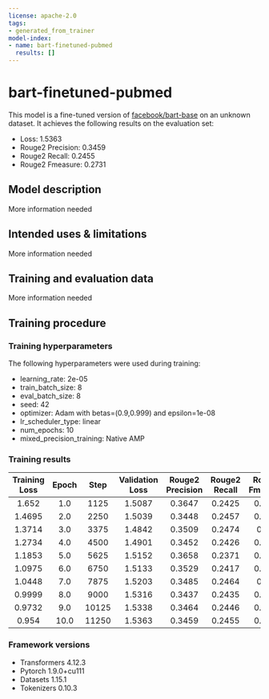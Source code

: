 ```yaml
---
license: apache-2.0
tags:
- generated_from_trainer
model-index:
- name: bart-finetuned-pubmed
  results: []
---
```


<!-- This model card has been generated automatically according to the information the Trainer had access to. You
should probably proofread and complete it, then remove this comment. -->

# bart-finetuned-pubmed

This model is a fine-tuned version of [facebook/bart-base](https://huggingface.co/facebook/bart-base) on an unknown dataset.
It achieves the following results on the evaluation set:
- Loss: 1.5363
- Rouge2 Precision: 0.3459
- Rouge2 Recall: 0.2455
- Rouge2 Fmeasure: 0.2731

## Model description

More information needed

## Intended uses & limitations

More information needed

## Training and evaluation data

More information needed

## Training procedure

### Training hyperparameters

The following hyperparameters were used during training:
- learning_rate: 2e-05
- train_batch_size: 8
- eval_batch_size: 8
- seed: 42
- optimizer: Adam with betas=(0.9,0.999) and epsilon=1e-08
- lr_scheduler_type: linear
- num_epochs: 10
- mixed_precision_training: Native AMP

### Training results

| Training Loss | Epoch | Step  | Validation Loss | Rouge2 Precision | Rouge2 Recall | Rouge2 Fmeasure |
|:-------------:|:-----:|:-----:|:---------------:|:----------------:|:-------------:|:---------------:|
| 1.652         | 1.0   | 1125  | 1.5087          | 0.3647           | 0.2425        | 0.2772          |
| 1.4695        | 2.0   | 2250  | 1.5039          | 0.3448           | 0.2457        | 0.2732          |
| 1.3714        | 3.0   | 3375  | 1.4842          | 0.3509           | 0.2474        | 0.277           |
| 1.2734        | 4.0   | 4500  | 1.4901          | 0.3452           | 0.2426        | 0.2716          |
| 1.1853        | 5.0   | 5625  | 1.5152          | 0.3658           | 0.2371        | 0.2744          |
| 1.0975        | 6.0   | 6750  | 1.5133          | 0.3529           | 0.2417        | 0.2729          |
| 1.0448        | 7.0   | 7875  | 1.5203          | 0.3485           | 0.2464        | 0.275           |
| 0.9999        | 8.0   | 9000  | 1.5316          | 0.3437           | 0.2435        | 0.2719          |
| 0.9732        | 9.0   | 10125 | 1.5338          | 0.3464           | 0.2446        | 0.2732          |
| 0.954         | 10.0  | 11250 | 1.5363          | 0.3459           | 0.2455        | 0.2731          |


### Framework versions

- Transformers 4.12.3
- Pytorch 1.9.0+cu111
- Datasets 1.15.1
- Tokenizers 0.10.3
